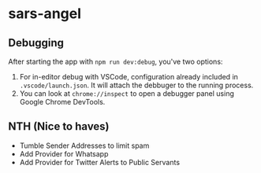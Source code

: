 # sars-angel

## Debugging

After starting the app with `npm run dev:debug`, you've two options:

1. For in-editor debug with VSCode, configuration already included in `.vscode/launch.json`. It will attach the debbuger to the running process.
2. You can look at `chrome://inspect` to open a debugger panel using Google Chrome DevTools.

## NTH (Nice to haves)

- Tumble Sender Addresses to limit spam
- Add Provider for Whatsapp
- Add Provider for Twitter Alerts to Public Servants